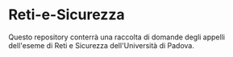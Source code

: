 Reti-e-Sicurezza
================

Questo repository conterrà una raccolta di domande degli appelli dell'eseme di Reti e Sicurezza dell'Università di Padova.
